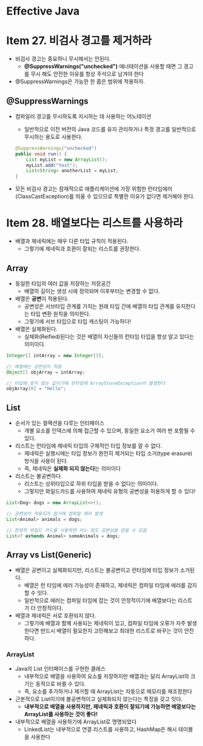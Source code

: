 # Effective Java

# Item 27. 비검사 경고를 제거하라

- 비검사 경고는 중요하니 무시해서는 안된다.
    - **@SuppressWarnings("unchecked")** 애너테이션을 사용할 때면 그 경고를 무시
      해도 안전한 이유를 항상 주석으로 남겨야 한다
- @SuppressWarnings은 가능한 한 좁은 범위에 적용하자.

## @SuppressWarnings

- 컴파일러 경고를 무시하도록 지시하는 데 사용하는 어노테이션
    - 일반적으로 이전 버전의 Java 코드를 유지 관리하거나 특정 경고를 일반적으로 무시하는 용도로 사용한다.

    ```java
    @SuppressWarnings("unchecked")
    public void run() {
        List myList = new ArrayList();
        myList.add("test");
        List<String> anotherList = myList;
    }
    ```

- 모든 비검사 경고는 잠재적으로 애플리케이션에 가장 위험한 런타임에러(ClassCastException)를 띄울 수 있으므로 특별한 이유가 없다면 제거해야 한다.

# Item 28. 배열보다는 리스트를 사용하라

- 배열과 제네릭에는 매우 다른 타입 규칙이 적용된다.
    - 그렇기에 제네릭과 호환이 잘되는 리스트를 권장한다.

## Array

- 동일한 타입의 여러 값을 저장하는 저장공간
    - 배열의 길이는 생성 시에 정의되며 이후부터는 변경할 수 없다.
- 배열은 **공변**이 적용된다.
    - 공변성은 서브타입 관계를 가지는 원래 타입 간에 배열의 타입 관계를 유지한다는 타입 변환 원칙을 의미한다.
    - 그렇기에 서브 타입으로 타입 캐스팅이 가능하다!
- 배열은 실체화된다.
    - 실체화(Reified)된다는 것은 배열이 자신들의 런타임 타입을 항상 알고 있다는 의미이다.

```java
Integer[] intArray = new Integer[3];

// 배열에는 공변성이 적용
Object[] objArray = intArray; 

// 타입에 맞지 않는 값이기에 런타임에 ArrayStoreException이 발생한다
objArray[0] = "Hello"; 
```

## List

- 순서가 있는 컬렉션을 다루는 인터페이스
    - 개별 요소를 인덱스에 의해 접근할 수 있으며, 동일한 요소가 여러 번 포함될 수 있다.
- 리스트는 런타임에 제네릭 타입의 구체적인 타입 정보를 알 수 없다.
    - 제네릭은 실행시에는 타입 정보가 완전히 제거되는 타입 소거(type erasure) 방식을 사용이 된다.
    - 즉, 제네릭은 **실체화 되지 않는다**는 의미이다
- 리스트는 불공변하다.
    - 리스트는 상위타입으로 하위 타입을 받을 수 없다는 의미이다.
    - 그렇지만 와일드카드를 사용하여 제네릭 유형의 공변성을 허용하게 할 수 있다!

```java
List<Dog> dogs = new ArrayList<>();

// 공변성이 적용되지 않기에 컴파일 에러 발생
List<Animal> animals = dogs; 

// 한정적 와일드 카드를 사용하면 어느 정도 공변성을 얻을 수 있음
List<? extends Animal> someAnimals = dogs; 
```

## Array vs List(Generic)

- 배열은 공변이고 실체화되지만, 리스트는 불공변이고 런타임에 타입 정보가 소거된다.
    - 배열은 런 타임에 에러 가능성이 존재하고, 제네릭은 컴파일 타임에 에러를 감지할 수 잇다.
    - 일반적으로 에러는 컴파일 타임에 잡는 것이 안정적이기에 배열보다는 리스트가 더 안정적이다.
- 배열과 제네릭은 서로 호환되지 않다.
    - 그렇기에 배열과 함께 사용되는 제네릭이 있고, 컴파일 타임에 오류가 자주 발생한다면 반드시 배열이 필요한지 고민해보고 최대한 리스트로 바꾸는 것이 안전하다.

### ArrayList

- Java의 List 인터페이스를 구현한 클래스
    - 내부적으로 배열을 사용하여 요소를 저장하지만 배열과는 달리 ArrayList의 크기는 동적으로 바뀔 수 있다.
    - 즉, 요소를 추가하거나 제거할 때 ArrayList는 자동으로 메모리를 재조정한다
- 근본적으로 List이기에 불공변적이고 실체화되지 않는다는 특징을 갖고 잇다.
    - **내부적으로 배열을 사용하지만, 제네릭과 호환이 잘되기에 가능하면 배열보다는 ArrayList를 사용하는 것이 좋다!**
- 내부적으로 배열을 사용하기에 ArrayList로 명명되었다
    - LinkedList는 내부적으로 연결 리스트를 사용하고, HashMap은 해시 테이블을 사용한다